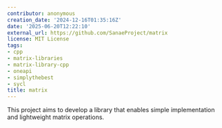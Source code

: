 ```yaml
---
contributor: anonymous
creation_date: '2024-12-16T01:35:16Z'
date: '2025-06-20T12:22:10'
external_url: https://github.com/SanaeProject/matrix
license: MIT License
tags:
- cpp
- matrix-libraries
- matrix-library-cpp
- oneapi
- simplythebest
- sycl
title: matrix
---
```


This project aims to develop a library that enables simple implementation and lightweight matrix
operations.
